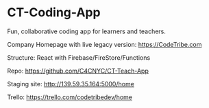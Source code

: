 # CT-Coding-App
Fun, collaborative coding app for learners and teachers.

Company Homepage with live legacy version: https://CodeTribe.com 

Structure: React with Firebase/FireStore/Functions

Repo: https://github.com/C4CNYC/CT-Teach-App 

Staging site: http://139.59.35.164:5000/home 

Trello: https://trello.com/codetribedev/home 

